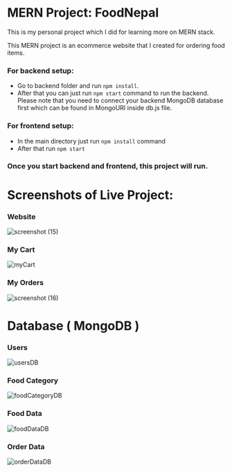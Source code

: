 # MERN Project: FoodNepal
This is my personal project which I did for learning more on MERN stack. 

This MERN project is an ecommerce website that I created for ordering food items. 

### For backend setup:
- Go to backend folder and run `npm install`.
- After that you can just run `npm start` command to run the backend.
  Please note that you need to connect your backend MongoDB database first which can be found in MongoURI inside db.js file.

### For frontend setup:
- In the main directory just run `npm install` command
- After that run `npm start`

### Once you start backend and frontend, this project will run.

# Screenshots of Live Project:

### Website
![screenshot (15)](https://github.com/xxFREESHROUDxx/food-delivery-app-mern/assets/48503352/4f5ccc05-e2f0-4f87-afc5-ae59beb7a6f2)

### My Cart
![myCart](https://github.com/xxFREESHROUDxx/food-delivery-app-mern/assets/48503352/ed74e618-8a4b-4783-8e75-ff5d039135ca)

### My Orders
![screenshot (16)](https://github.com/xxFREESHROUDxx/food-delivery-app-mern/assets/48503352/412f7232-dcb3-4c84-be31-bfcf299dafd9)

# Database ( MongoDB ) 

### Users
![usersDB](https://github.com/xxFREESHROUDxx/food-delivery-app-mern/assets/48503352/f2a50b6b-2c82-4855-bd7a-6c5de1eab367)

### Food Category
![foodCategoryDB](https://github.com/xxFREESHROUDxx/food-delivery-app-mern/assets/48503352/1062e72d-559d-4e03-83cc-7ce7aa531c28)

### Food Data
![foodDataDB](https://github.com/xxFREESHROUDxx/food-delivery-app-mern/assets/48503352/5d70dbec-9d58-4491-bb9a-51bbb96aa078)

### Order Data
![orderDataDB](https://github.com/xxFREESHROUDxx/food-delivery-app-mern/assets/48503352/7a0cb1b4-c1d3-4b3e-a5e8-ea5ad7a0ebd3)
